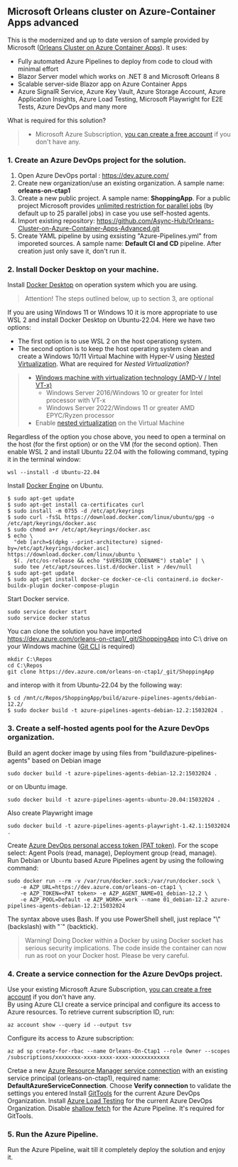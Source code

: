 ## Microsoft Orleans cluster on Azure-Container Apps advanced

This is the modernized and up to date version of  sample provided by Microsoft ([Orleans Cluster on Azure Container Apps](https://github.com/Azure-Samples/Orleans-Cluster-on-Azure-Container-Apps)). It uses:

* Fully automated Azure Pipelines to deploy from code to cloud with minimal effort
* Blazor Server model which works on .NET 8 and Microsoft Orleans 8
* Scalable server-side Blazor app on Azure Container Apps
* Azure SignalR Service, Azure Key Vault, Azure Storage Account, Azure Application Insights, Azure Load Testing, Microsoft Playwright for E2E Tests, Azure DevOps and many more

What is required for this solution?  
> - Microsoft Azure Subscription, [you can create a free account](https://azure.microsoft.com/en-us/free/) if you don't have any.

### 1. Create an Azure DevOps project for the solution.

1. Open Azure DevOps portal : https://dev.azure.com/
2. Create new organization/use an existing organization. A sample name: **orleans-on-ctap1**
3. Create a new public project. A sample name: **ShoppingApp**. For a public project Microsoft provides 
[unlimited restriction for parallel jobs](https://learn.microsoft.com/en-us/azure/devops/pipelines/licensing/concurrent-jobs) (by default up to 25 parallel jobs) in case you use self-hosted agents.  
4. Import existing repository: https://github.com/Async-Hub/Orleans-Cluster-on-Azure-Container-Apps-Advanced.git
5. Create YAML pipeline by using exsisting "Azure-Pipelines.yml" from imporeted sources. A sample name: **Default CI and CD** pipeline. After creation just only save it, don't run it.
   
### 2. Install Docker Desktop on your machine.

Install [Docker Desktop](https://docs.docker.com/desktop/install/windows-install/) on operation system which you are using.  

>Attention! The steps outlined below, up to section 3, are optional

If you are using Windows 11 or Windows 10 it is more appropriate to use WSL 2 and install Docker Desktop on Ubuntu-22.04. Here 
we have two options:

- The first option is to use WSL 2 on the host operationg system.
- The second option is to keep the host operating system clean and create a Windows 10/11 Virtual Machine with Hyper-V using [Nested Virtualization](https://learn.microsoft.com/en-us/virtualization/hyper-v-on-windows/user-guide/nested-virtualization). What are required for *Nested Virtualization*?  
> - [Windows machine with virtualization technology (AMD-V / Intel VT-x)](https://learn.microsoft.com/en-us/virtualization/hyper-v-on-windows/user-guide/nested-virtualization)
>   - Windows Server 2016/Windows 10 or greater for Intel processor with VT-x
>   - Windows Server 2022/Windows 11 or greater AMD EPYC/Ryzen processor
> - Enable [nested virtualization](https://learn.microsoft.com/en-us/windows/wsl/faq#can-i-run-wsl-2-in-a-virtual-machine-) on the Virtual Machine

Regardless of the option you chose above, you need to open a terminal on the host (for the first option) or on the VM (for the second option). Then enable WSL 2 and install Ubuntu 22.04 with the following command, typing it in the terminal window:
```
wsl --install -d Ubuntu-22.04
```
Install [Docker Engine](https://docs.docker.com/engine/install/ubuntu/) on Ubuntu.
```
$ sudo apt-get update
$ sudo apt-get install ca-certificates curl
$ sudo install -m 0755 -d /etc/apt/keyrings
$ sudo curl -fsSL https://download.docker.com/linux/ubuntu/gpg -o /etc/apt/keyrings/docker.asc
$ sudo chmod a+r /etc/apt/keyrings/docker.asc
$ echo \
  "deb [arch=$(dpkg --print-architecture) signed-by=/etc/apt/keyrings/docker.asc] https://download.docker.com/linux/ubuntu \
  $(. /etc/os-release && echo "$VERSION_CODENAME") stable" | \
  sudo tee /etc/apt/sources.list.d/docker.list > /dev/null
$ sudo apt-get update
$ sudo apt-get install docker-ce docker-ce-cli containerd.io docker-buildx-plugin docker-compose-plugin
```
Start Docker service.
```
sudo service docker start
sudo service docker status
```
You can clone the solution you have imported https://dev.azure.com/orleans-on-ctap1/_git/ShoppingApp into C:\ drive on your Windows machine ([Git CLI](https://git-scm.com/download/win) is required)
```
mkdir C:\Repos
cd C:\Repos
git clone https://dev.azure.com/orleans-on-ctap1/_git/ShoppingApp
```
and interop with it from Ubuntu-22.04 by the following way:
```
$ cd /mnt/c/Repos/ShoppingApp/build/azure-pipelines-agents/debian-12.2/
$ sudo docker build -t azure-pipelines-agents-debian-12.2:15032024 .
```

### 3. Create a self-hosted agents pool for the Azure DevOps organization.

Build an agent docker image by using files from "build\azure-pipelines-agents" based on Debian image
```
sudo docker build -t azure-pipelines-agents-debian-12.2:15032024 .
```
or on Ubuntu image.
```
sudo docker build -t azure-pipelines-agents-ubuntu-20.04:15032024 .
```
Also create Playwright image
```
sudo docker build -t azure-pipelines-agents-playwright-1.42.1:15032024 .
```
Create [Azure DevOps personal access token (PAT token)](https://learn.microsoft.com/en-us/azure/devops/organizations/accounts/use-personal-access-tokens-to-authenticate). For the scope select: Agent Pools (read, manage), Deployment group (read, manage).  
Run Debian or Ubuntu based Azure Pipelines agent by using the following command:
```
sudo docker run --rm -v /var/run/docker.sock:/var/run/docker.sock \
    -e AZP_URL=https://dev.azure.com/orleans-on-ctap1 \
    -e AZP_TOKEN=<PAT token> -e AZP_AGENT_NAME=01_debian-12.2 \
    -e AZP_POOL=Default -e AZP_WORK=_work --name 01_debian-12.2 azure-pipelines-agents-debian-12.2:15032024
```
The syntax above uses Bash. If you use PowerShell shell, just replace "\\" (backslash) with "`" (backtick).  
  
>Warning! Doing Docker within a Docker by using Docker socket has serious security implications. The code inside the container can now run as root on your Docker host. Please be very careful.

### 4. Create a service connection for the Azure DevOps project.

Use your existing Microsoft Azure Subscription, [you can create a free account](https://azure.microsoft.com/en-us/free/) if you don't have any.  
By using Azure CLI create a service principal and configure its access to Azure resources. To retrieve current subscription ID, run:  
```
az account show --query id --output tsv
```
Configure its access to Azure subscription:
```
az ad sp create-for-rbac --name Orleans-On-Ctap1 --role Owner --scopes /subscriptions/xxxxxxxx-xxxx-xxxx-xxxx-xxxxxxxxxxxx
```
Cretae a new [Azure Resource Manager service connection](https://learn.microsoft.com/en-us/azure/devops/pipelines/library/connect-to-azure?view=azure-devops#create-an-azure-resource-manager-service-connection-with-an-existing-service-principal) with an existing service principal (orleans-on-ctap1), required name: **DefaultAzureServiceConnection**. Choose **Verify connection** to validate the settings you entered
Install [GitTools](https://marketplace.visualstudio.com/items?itemName=gittools.gittools) for the current Azure DevOps Organization. 
Install [Azure Load Testing](https://marketplace.visualstudio.com/items?itemName=AzloadTest.AzloadTesting) for the current Azure DevOps Organization.
Disable [shallow fetch](https://learn.microsoft.com/en-us/azure/devops/pipelines/yaml-schema/steps-checkout?view=azure-pipelines#shallow-fetch) for the Azure Pipeline. It's required for GitTools.

### 5. Run the Azure Pipeline.

Run the Azure Pipeline, wait till it completely deploy the solution and enjoy it.